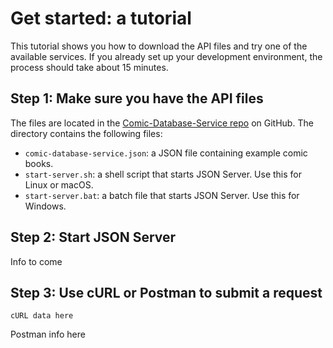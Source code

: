 # Get started: a tutorial
This tutorial shows you how to download the API files and try one of the available services. If you already set up your development environment, the process should take about 15 minutes.

## Step 1: Make sure you have the API files
The files are located in the [Comic-Database-Service repo](https://github.com/KusumaKrish15/Comic-Database-Service) on GitHub. The directory contains the following files:

- `comic-database-service.json`: a JSON file containing example comic books.
- `start-server.sh`: a shell script that starts JSON Server. Use this for Linux or macOS.
- `start-server.bat`: a batch file that starts JSON Server. Use this for Windows.

## Step 2: Start JSON Server
Info to come

## Step 3: Use cURL or Postman to submit a request
```
cURL data here
```

Postman info here
